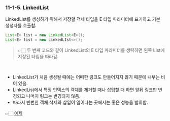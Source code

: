 ### 11-1-5. LinkedList

LinkedList를 생성하기 위해서 저장할 객체 타입을 E 타입 파라미터에 표기하고 기본 생성자를 호출함.

```java
List<E> list = new LinkedList<E>();
List<E> list = new LinkedLIst<>();
```

> 👉🏻 두 번째 코드와 같이 LinkedList의 E 타입 파라미터를 생략하면 왼쪽 List에 지정된 타입을 따라감.

<br>

- LinkedList가 처음 생성될 때에는 어떠한 링크도 만들어지지 않기 때문에 내부는 비어 있음.
- LinkedList에서 특정 인덱스의 객체를 제거할 때나 삽입할 때 하면 앞뒤 링크만 변경되고 나머지 링크는 변경되지 않음.
- 따라서 빈번한 객체 삭제와 삽입이 일어나는 곳에서는 좋은 성능을 발휘함.

👉🏻 [예제](https://github.com/gimhanul/Java/tree/master/src/collection_framework/list/LinkedListTest.java)
